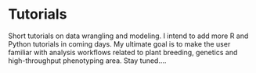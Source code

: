 # Tutorials
Short tutorials on data wrangling and modeling.
I intend to add more R and Python tutorials in coming days. My ultimate goal is to make the user familiar with analysis workflows related to plant breeding, genetics and high-throughput phenotyping area. Stay tuned....
